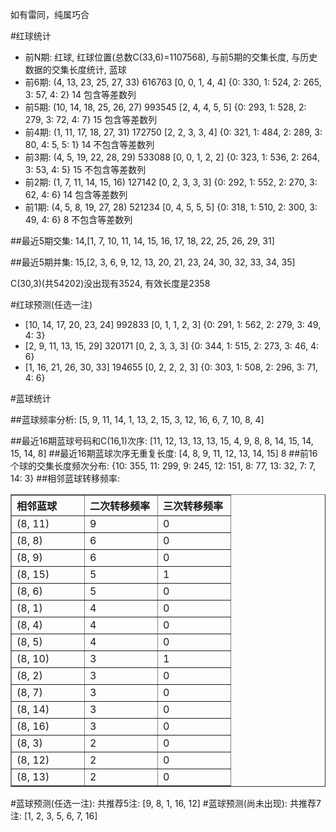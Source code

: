 <!-- 
.. title: 双色球2011052期(2011-05-08)数据分析报告
.. slug: slott-2011052-2011-05-08-report
.. date: 2011-05-09 08:00:00 UTC+08:00
.. tags: Lottery
.. link: 
.. description: 
.. type: text
-->

如有雷同，纯属巧合

<!-- TEASER_END-->

#红球统计

- 前N期: 红球, 红球位置(总数C(33,6)=1107568), 与前5期的交集长度, 与历史数据的交集长度统计, 蓝球
- 前6期: (4, 13, 23, 25, 27, 33) 616763 [0, 0, 1, 4, 4] {0: 330, 1: 524, 2: 265, 3: 57, 4: 2} 14 包含等差数列
- 前5期: (10, 14, 18, 25, 26, 27) 993545 [2, 4, 4, 5, 5] {0: 293, 1: 528, 2: 279, 3: 72, 4: 7} 15 包含等差数列
- 前4期: (1, 11, 17, 18, 27, 31) 172750 [2, 2, 3, 3, 4] {0: 321, 1: 484, 2: 289, 3: 80, 4: 5, 5: 1} 14 不包含等差数列
- 前3期: (4, 5, 19, 22, 28, 29) 533088 [0, 0, 1, 2, 2] {0: 323, 1: 536, 2: 264, 3: 53, 4: 5} 15 不包含等差数列
- 前2期: (1, 7, 11, 14, 15, 16) 127142 [0, 2, 3, 3, 3] {0: 292, 1: 552, 2: 270, 3: 62, 4: 6} 14 包含等差数列
- 前1期: (4, 5, 8, 19, 27, 28) 521234 [0, 4, 5, 5, 5] {0: 318, 1: 510, 2: 300, 3: 49, 4: 6} 8 不包含等差数列

##最近5期交集:
14,[1, 7, 10, 11, 14, 15, 16, 17, 18, 22, 25, 26, 29, 31]

##最近5期并集:
15,[2, 3, 6, 9, 12, 13, 20, 21, 23, 24, 30, 32, 33, 34, 35]

C(30,3)(共54202)没出现有3524, 
有效长度是2358

#红球预测(任选一注)

- [10, 14, 17, 20, 23, 24] 992833 [0, 1, 1, 2, 3] {0: 291, 1: 562, 2: 279, 3: 49, 4: 3}
- [2, 9, 11, 13, 15, 29] 320171 [0, 2, 3, 3, 3] {0: 344, 1: 515, 2: 273, 3: 46, 4: 6}
- [1, 16, 21, 26, 30, 33] 194655 [0, 2, 2, 2, 3] {0: 303, 1: 508, 2: 296, 3: 71, 4: 6}

#蓝球统计

##蓝球频率分析:
[5, 9, 11, 14, 1, 13, 2, 15, 3, 12, 16, 6, 7, 10, 8, 4]

##最近16期蓝球号码和C(16,1)次序:
[11, 12, 13, 13, 13, 15, 4, 9, 8, 8, 14, 15, 14, 15, 14, 8]
##最近16期蓝球次序无重复长度:
[4, 8, 9, 11, 12, 13, 14, 15] 8
##前16个球的交集长度频次分布:
{10: 355, 11: 299, 9: 245, 12: 151, 8: 77, 13: 32, 7: 7, 14: 3}
##相邻蓝球转移频率:
<table border="1" class="table table-striped dataframe">
  <thead>
    <tr style="text-align: left;">
      <th style="min-width: 100px;">相邻蓝球</th>
      <th style="min-width: 100px;">二次转移频率</th>
      <th style="min-width: 100px;">三次转移频率</th>
    </tr>
  </thead>
  <tbody>
    <tr>
      <td> (8, 11)</td>
      <td> 9</td>
      <td> 0</td>
    </tr>
    <tr>
      <td>  (8, 8)</td>
      <td> 6</td>
      <td> 0</td>
    </tr>
    <tr>
      <td>  (8, 9)</td>
      <td> 6</td>
      <td> 0</td>
    </tr>
    <tr>
      <td> (8, 15)</td>
      <td> 5</td>
      <td> 1</td>
    </tr>
    <tr>
      <td>  (8, 6)</td>
      <td> 5</td>
      <td> 0</td>
    </tr>
    <tr>
      <td>  (8, 1)</td>
      <td> 4</td>
      <td> 0</td>
    </tr>
    <tr>
      <td>  (8, 4)</td>
      <td> 4</td>
      <td> 0</td>
    </tr>
    <tr>
      <td>  (8, 5)</td>
      <td> 4</td>
      <td> 0</td>
    </tr>
    <tr>
      <td> (8, 10)</td>
      <td> 3</td>
      <td> 1</td>
    </tr>
    <tr>
      <td>  (8, 2)</td>
      <td> 3</td>
      <td> 0</td>
    </tr>
    <tr>
      <td>  (8, 7)</td>
      <td> 3</td>
      <td> 0</td>
    </tr>
    <tr>
      <td> (8, 14)</td>
      <td> 3</td>
      <td> 0</td>
    </tr>
    <tr>
      <td> (8, 16)</td>
      <td> 3</td>
      <td> 0</td>
    </tr>
    <tr>
      <td>  (8, 3)</td>
      <td> 2</td>
      <td> 0</td>
    </tr>
    <tr>
      <td> (8, 12)</td>
      <td> 2</td>
      <td> 0</td>
    </tr>
    <tr>
      <td> (8, 13)</td>
      <td> 2</td>
      <td> 0</td>
    </tr>
  </tbody>
</table>
#蓝球预测(任选一注):
共推荐5注: [9, 8, 1, 16, 12]
#蓝球预测(尚未出现):
共推荐7注: [1, 2, 3, 5, 6, 7, 16]

